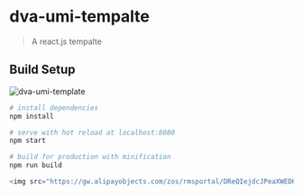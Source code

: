 # dva-umi-tempalte
> A react.js tempalte

## Build Setup

![dva-umi-template](https://github.com/lanzhsh/react-vue-koa/blob/master/dva-umi-template/assets/react-pc-template.png)

``` bash
# install dependencies
npm install

# serve with hot reload at localhost:8080
npm start

# build for production with minification
npm run build

<img src="https://gw.alipayobjects.com/zos/rmsportal/DReQIejdcJPeaXWEDKDe.png" />
